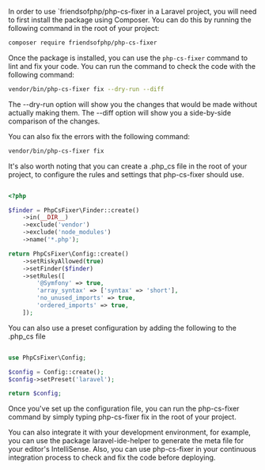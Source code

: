 In order to use `friendsofphp/php-cs-fixer in a Laravel project, you will need to first install the package using Composer. You can do this by running the following command in the root of your project:

```bash
composer require friendsofphp/php-cs-fixer
```

Once the package is installed, you can use the `php-cs-fixer` command to lint and fix your code. You can run the command to check the code with the following command:

```bash
vendor/bin/php-cs-fixer fix --dry-run --diff
```

The --dry-run option will show you the changes that would be made without actually making them. The --diff option will show you a side-by-side comparison of the changes.

You can also fix the errors with the following command:


```bash
vendor/bin/php-cs-fixer fix
```

It's also worth noting that you can create a .php_cs file in the root of your project, to configure the rules and settings that php-cs-fixer should use.


```php

<?php

$finder = PhpCsFixer\Finder::create()
    ->in(__DIR__)
    ->exclude('vendor')
    ->exclude('node_modules')
    ->name('*.php');

return PhpCsFixer\Config::create()
    ->setRiskyAllowed(true)
    ->setFinder($finder)
    ->setRules([
        '@Symfony' => true,
        'array_syntax' => ['syntax' => 'short'],
        'no_unused_imports' => true,
        'ordered_imports' => true,
    ]);

```

You can also use a preset configuration by adding the following to the .php_cs file

```php

use PhpCsFixer\Config;

$config = Config::create();
$config->setPreset('laravel');

return $config;

```

Once you've set up the configuration file, you can run the php-cs-fixer command by simply typing php-cs-fixer fix in the root of your project.

You can also integrate it with your development environment, for example, you can use the package laravel-ide-helper to generate the meta file for your editor's IntelliSense. Also, you can use php-cs-fixer in your continuous integration process to check and fix the code before deploying.